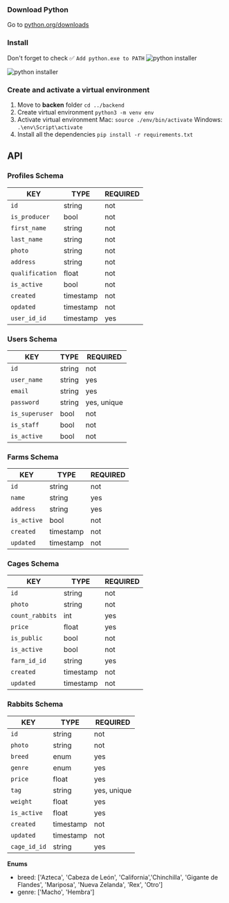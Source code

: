 ### Download Python

Go to [python.org/downloads](https://www.python.org/downloads/)

### Install

Don't forget to check ✅ `Add python.exe to PATH`
![python installer](https://res.cloudinary.com/dzc8agefr/image/upload/v1696907584/1_efwa83.png)



![python installer](https://res.cloudinary.com/dzc8agefr/image/upload/v1696907584/2_vtuyh3.png)


### Create and activate a virtual environment

1. Move to **backen** folder
`cd ../backend`
2. Create virtual environment
`python3 -m venv env`
3. Activate virtual environment
  Mac: `source ./env/bin/activate`
  Windows: `.\env\Script\activate`
4. Install all the dependencies 
`pip install -r requirements.txt`



## API



### Profiles Schema

|**KEY**|**TYPE**|**REQUIRED**|
|-|-|-|
|`id`|string|not|
|`is_producer`|bool|not|
|`first_name`|string|not|
|`last_name`|string|not|
|`photo`|string|not|
|`address`|string|not|
|`qualification`|float|not|
|`is_active`|bool|not|
|`created`|timestamp|not|
|`opdated`|timestamp|not|
|`user_id_id`|timestamp|yes|

### Users Schema

|**KEY**|**TYPE**|**REQUIRED**|
|-|-|-|
|`id`|string|not|
|`user_name`|string|yes|
|`email`|string|yes|
|`password`|string|yes, unique|
|`is_superuser`|bool|not|
|`is_staff`|bool|not|
|`is_active`|bool|not|

### Farms Schema

|**KEY**|**TYPE**|**REQUIRED**|
|-|-|-|
|`id`|string|not|
|`name`|string|yes|
|`address`|string|yes|
|`is_active`|bool|not|
|`created`|timestamp|not|
|`updated`|timestamp|not|

### Cages Schema

|**KEY**|**TYPE**|**REQUIRED**|
|-|-|-|
|`id`|string|not|
|`photo`|string|not|
|`count_rabbits`|int|yes|
|`price`|float|yes|
|`is_public`|bool|not|
|`is_active`|bool|not|
|`farm_id_id`|string|yes|
|`created`|timestamp|not|
|`updated`|timestamp|not|

### Rabbits Schema

|**KEY**|**TYPE**|**REQUIRED**|
|-|-|-|
|`id`|string|not|
|`photo`|string|not|
|`breed`|enum|yes|
|`genre`|enum|yes|
|`price`|float|yes|
|`tag`|string|yes, unique|
|`weight`|float|yes|
|`is_active`|float|yes|
|`created`|timestamp|not|
|`updated`|timestamp|not|
|`cage_id_id`|string|yes|



**Enums**
- breed: ['Azteca', 'Cabeza de León', 'California','Chinchilla', 'Gigante de Flandes', 'Mariposa', 'Nueva Zelanda', 'Rex', 'Otro']
- genre: ['Macho', 'Hembra']
